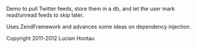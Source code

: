 Demo to pull Twitter feeds, store them in a db, and let the user mark read/unread feeds to skip later.

Uses ZendFramework and advances some ideas on dependency injection.

Copyright 2011-2012 Lucian Hontau
